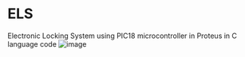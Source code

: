 # ELS
Electronic Locking System using PIC18 microcontroller in Proteus in C language code
![image](https://user-images.githubusercontent.com/106928243/188230145-ec9ccb0f-a7be-47a3-b267-831725c39ffc.png)
